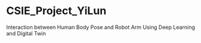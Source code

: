 # CSIE_Project_YiLun
 Interaction between Human Body Pose and Robot Arm Using Deep Learning and Digital Twin
